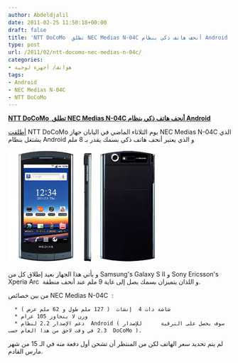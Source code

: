 ```yaml
---
author: Abdeldjalil
date: 2011-02-25 11:50:18+00:00
draft: false
title: 'NTT DoCoMo  تطلق NEC Medias N-04C أنحف هاتف ذكي بنظام Android '
type: post
url: /2011/02/ntt-docomo-nec-medias-n-04c/
categories:
- هواتف/ أجهزة لوحية
tags:
- Android
- NEC Medias N-04C
- NTT DoCoMo
---
```


[**NTT DoCoMo  تطلق NEC Medias N-04C أنحف هاتف ذكي بنظام Android**](https://www.it-scoop.com/2011/02/ntt-docomo-nec-medias-n-04c/)




[أطلقت](http://www.pcworld.com/article/220563/ntt_docomo_launches_thinnest_android_smartphone.html) NTT DoCoMo يوم الثلاثاء الماضي في اليابان جهاز NEC Medias N-04C الذي يشتغل بنظام Android و الذي يعتبر أنحف هاتف ذكي بسمك يقدر بـ 8 ملم




[![](NEC-Medias-N-04C.jpg)
](https://www.it-scoop.com/2011/02/ntt-docomo-nec-medias-n-04c/)

و يأتي هذا الجهاز بعيد إطلاق كل من Samsung's Galaxy S II و Sony Ericsson's Xperia Arc  و اللذان يتميزان بسمك يصل إلى غاية 9 ملم عند أنحف منطقة.

من بين خصائص NEC Medias N-04C  :



	  * شاشة ذات 4  إنشات  ( 127 ملم طول و 62 ملم عرض )
	  * وزن لا يتجاوز 105 غرام
	  * دعم الإصدار 2.2 لنظام  Android ( سوف يحصل على الترقية      للإصدار 2.3 في وقت لاحق من هذا العام حسب  DoCoMo ).

لم يتم تحديد سعر الهاتف لكن من المنتظر أن تشحن أول دفعة منه في الـ 15 من شهر مارس القادم.


